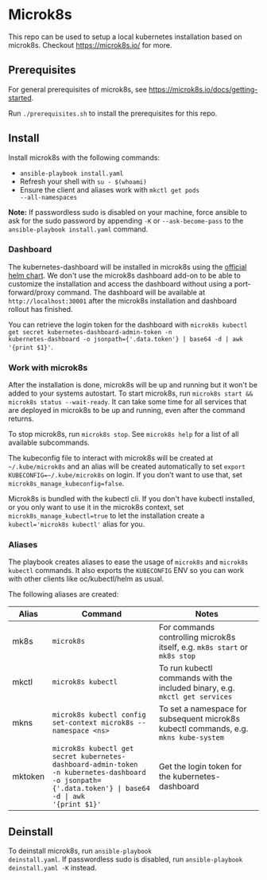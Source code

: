 # Microk8s
This repo can be used to setup a local kubernetes installation based on microk8s.
Checkout https://microk8s.io/ for more.

## Prerequisites
For general prerequisites of microk8s, see https://microk8s.io/docs/getting-started.

Run <code>./prerequisites.sh</code> to install the prerequisites for this repo.

## Install
Install microk8s with the following commands:
  * <code>ansible-playbook install.yaml</code>
  * Refresh your shell with <code>su - $(whoami)</code>
  * Ensure the client and aliases work with <code>mkctl get pods --all-namespaces</code>

**Note:** If passwordless sudo is disabled on your machine, force ansible to ask for the sudo password by appending <code>-K</code> or <code>--ask-become-pass</code> to the <code>ansible-playbook install.yaml</code> command.

### Dashboard
The kubernetes-dashboard will be installed in microk8s using the [official helm chart](https://artifacthub.io/packages/helm/k8s-dashboard/kubernetes-dashboard).
We don't use the microk8s dashboard add-on to be able to customize the installation and access the dashboard without using a port-forward/proxy command. The dashboard will be available at <code>http://localhost:30001</code> after the microk8s installation and dashboard rollout has finished.

You can retrieve the login token for the dashboard with <code>microk8s kubectl get secret kubernetes-dashboard-admin-token -n kubernetes-dashboard -o jsonpath={'.data.token'} | base64 -d | awk '{print $1}'</code>.

### Work with microk8s
After the installation is done, microk8s will be up and running but it won't be added to your systems autostart. To start microk8s, run `microk8s start && microk8s status --wait-ready`. It can take some time for all services that are deployed in microk8s to be up and running, even after the command returns.

To stop microk8s, run `microk8s stop`. See `microk8s help` for a list of all available subcommands.

The kubeconfig file to interact with microk8s will be created at <code>~/.kube/microk8s</code> and an alias will be created automatically to set <code>export KUBECONFIG=~/.kube/microk8s</code> on login. If you don't want to use that, set <code>microk8s_manage_kubeconfig=false</code>.

Microk8s is bundled with the kubectl cli. If you don't have kubectl installed, or you only want to use it in the microk8s context, set <code>microk8s_manage_kubectl=true</code> to let the installation create a <code>kubectl='microk8s kubectl'</code> alias for you.

### Aliases
The playbook creates aliases to ease the usage of `microk8s` and `microk8s kubectl` commands.
It also exports the `KUBECONFIG` ENV so you can work with other clients like oc/kubectl/helm as usual.

The following aliases are created:

| Alias | Command                                                         | Notes                                                                                |
| ----- | --------------------------------------------------------------- | ------------------------------------------------------------------------------------ |
| mk8s  | `microk8s`                                                      | For commands controlling microk8s itself, e.g. `mk8s start` or `mk8s stop`           |
| mkctl | `microk8s kubectl`                                              | To run kubectl commands with the included binary, e.g. `mkctl get services`          |
| mkns  | `microk8s kubectl config set-context microk8s --namespace <ns>` | To set a namespace for subsequent microk8s kubectl commands, e.g. `mkns kube-system` |
| mktoken | <code>microk8s kubectl get secret kubernetes-dashboard-admin-token -n kubernetes-dashboard -o jsonpath={'.data.token'} \| base64 -d \| awk '{print $1}'</code> | Get the login token for the kubernetes-dashboard |

## Deinstall
To deinstall microk8s, run <code>ansible-playbook deinstall.yaml</code>.
If passwordless sudo is disabled, run <code>ansible-playbook deinstall.yaml -K</code> instead.
